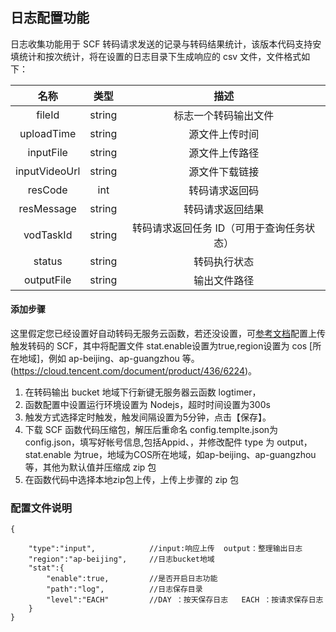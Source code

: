 



## 日志配置功能
日志收集功能用于 SCF 转码请求发送的记录与转码结果统计，该版本代码支持安填统计和按次统计，将在设置的日志目录下生成响应的 csv 文件，文件格式如下：

名称 | 类型 |  描述 
:-: | :-: | :-: 
fileId | string | 标志一个转码输出文件
uploadTime | string | 源文件上传时间
inputFile | string | 源文件上传路径
inputVideoUrl | string | 源文件下载链接
resCode | int | 转码请求返回码
resMessage | string | 转码请求返回结果
vodTaskId | string | 转码请求返回任务 ID（可用于查询任务状态）
status | string | 转码执行状态 
outputFile | string | 输出文件路径



#### 添加步骤
这里假定您已经设置好自动转码无服务云函数，若还没设置，可[参考文档](https://cloud.tencent.com/document/product/266/15572)配置上传触发转码的 SCF，其中将配置文件 stat.enable设置为true,region设置为 cos [所在地域]，例如 ap-beijing、ap-guangzhou 等。(https://cloud.tencent.com/document/product/436/6224)。

1. 在转码输出 bucket 地域下行新键无服务器云函数 logtimer，
2. 函数配置中设置运行环境设置为 Nodejs，超时时间设置为300s
3. 触发方式选择定时触发，触发间隔设置为5分钟，点击【保存】。
4. 下载 SCF 函数代码压缩包，解压后重命名 config.templte.json为config.json，填写好帐号信息,包括Appid、，并修改配件 type 为 output，stat.enable 为true，地域为COS所在地域，如ap-beijing、ap-guangzhou等，其他为默认值并压缩成 zip 包
5. 在函数代码中选择本地zip包上传，上传上步骤的 zip 包


### 配置文件说明

    {

        "type":"input",            //input:响应上传  output：整理输出日志
        "region":"ap-beijing",     //日志bucket地域
        "stat":{
            "enable":true,         //是否开启日志功能
            "path":"log",          //日志保存目录
            "level":"EACH"         //DAY ：按天保存日志   EACH ：按请求保存日志
        }
    }
